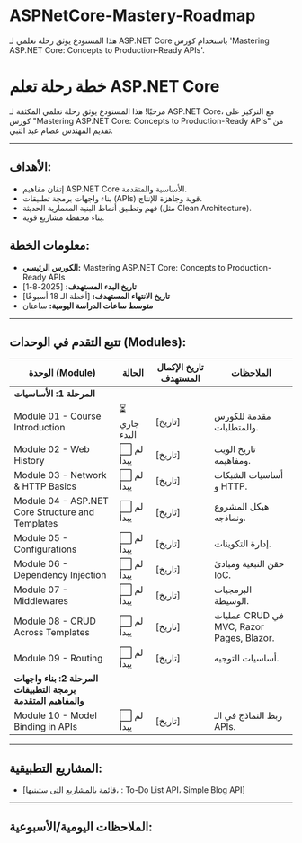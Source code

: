 # ASPNetCore-Mastery-Roadmap
هذا المستودع يوثق رحلة تعلمي لـ ASP.NET Core باستخدام كورس 'Mastering ASP.NET Core: Concepts to Production-Ready APIs'.
# خطة رحلة تعلم ASP.NET Core

مرحبًا! هذا المستودع يوثق رحلة تعلمي المكثفة لـ ASP.NET Core، مع التركيز على كورس "Mastering ASP.NET Core: Concepts to Production-Ready APIs" من تقديم المهندس عصام عبد النبي.

---

## الأهداف:
* إتقان مفاهيم ASP.NET Core الأساسية والمتقدمة.
* بناء واجهات برمجة تطبيقات (APIs) قوية وجاهزة للإنتاج.
* فهم وتطبيق أنماط البنية المعمارية الحديثة (مثل Clean Architecture).
* بناء محفظة مشاريع قوية.

## معلومات الخطة:
* **الكورس الرئيسي:** Mastering ASP.NET Core: Concepts to Production-Ready APIs
* **تاريخ البدء المستهدف:** [2025-8-1]
* **تاريخ الانتهاء المستهدف:** [أخطة الـ 18 أسبوعًا]
* **متوسط ساعات الدراسة اليومية:** ساعتان

---

## تتبع التقدم في الوحدات (Modules):

| الوحدة (Module) | الحالة | تاريخ الإكمال المستهدف | الملاحظات |
|---|---|---|---|
| **المرحلة 1: الأساسيات** | | | |
| Module 01 - Course Introduction | ⏳ جاري البدء | [تاريخ] | مقدمة للكورس والمتطلبات. |
| Module 02 - Web History | ⬜ لم يبدأ | [تاريخ] | تاريخ الويب ومفاهيمه. |
| Module 03 - Network & HTTP Basics | ⬜ لم يبدأ | [تاريخ] | أساسيات الشبكات و HTTP. |
| Module 04 - ASP.NET Core Structure and Templates | ⬜ لم يبدأ | [تاريخ] | هيكل المشروع ونماذجه. |
| Module 05 - Configurations | ⬜ لم يبدأ | [تاريخ] | إدارة التكوينات. |
| Module 06 - Dependency Injection | ⬜ لم يبدأ | [تاريخ] | حقن التبعية ومبادئ IoC. |
| Module 07 - Middlewares | ⬜ لم يبدأ | [تاريخ] | البرمجيات الوسيطة. |
| Module 08 - CRUD Across Templates | ⬜ لم يبدأ | [تاريخ] | عمليات CRUD في MVC, Razor Pages, Blazor. |
| Module 09 - Routing | ⬜ لم يبدأ | [تاريخ] | أساسيات التوجيه. |
| **المرحلة 2: بناء واجهات برمجة التطبيقات والمفاهيم المتقدمة** | | | |
| Module 10 - Model Binding in APIs | ⬜ لم يبدأ | [تاريخ] | ربط النماذج في الـ APIs. |


---

## المشاريع التطبيقية:
* [قائمة بالمشاريع التي ستبنيها، : To-Do List API، Simple Blog API]

---

## الملاحظات اليومية/الأسبوعية:

